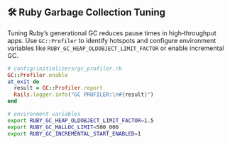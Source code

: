 ## 🛠️ Ruby Garbage Collection Tuning

Tuning Ruby’s generational GC reduces pause times in high‑throughput apps. Use `GC::Profiler` to identify hotspots and configure environment variables like `RUBY_GC_HEAP_OLDOBJECT_LIMIT_FACTOR` or enable incremental GC.

```ruby
# config/initializers/gc_profiler.rb
GC::Profiler.enable
at_exit do
  result = GC::Profiler.report
  Rails.logger.info("GC PROFILER:\n#{result}")
end
```

```bash
# environment variables
export RUBY_GC_HEAP_OLDOBJECT_LIMIT_FACTOR=1.5
export RUBY_GC_MALLOC_LIMIT=500_000
export RUBY_GC_INCREMENTAL_START_ENABLED=1
```